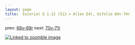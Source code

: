 ```yaml
---
layout: page
title:  Escorial Ω 1.12 (513 = Allen E4), bifolio 69v-70r
---
```


prev: [68v-69r](../68v-69r/) next: [70v-71r](../70v-71r/)



[![Linked to zoomble image](http://www.homermultitext.org/iipsrv?IIIF=/project/homer/pyramidal/deepzoom/hmt/e3bifolio/v1/E3_69v_70r.tif/full/2000,/0/default.jpg)](http://www.homermultitext.org/ict2/?urn=urn:cite2:hmt:e3bifolio.v1:E3_69v_70r)


